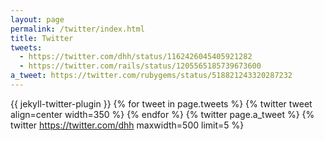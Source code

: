 ```yaml
---
layout: page
permalink: /twitter/index.html
title: Twitter
tweets:
  - https://twitter.com/dhh/status/1162426045405921282
  - https://twitter.com/rails/status/1205565185739673600
a_tweet: https://twitter.com/rubygems/status/518821243320287232
---
```

{{ jekyll-twitter-plugin }}
{% for tweet in page.tweets %}
  {% twitter tweet align=center width=350 %}
{% endfor %}
{% twitter page.a_tweet %}
{% twitter https://twitter.com/dhh maxwidth=500 limit=5 %}
